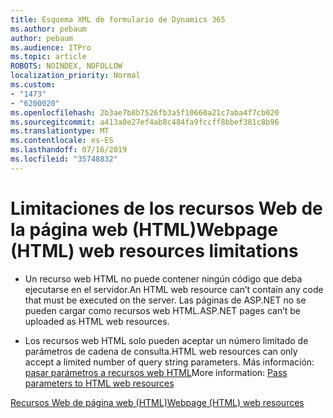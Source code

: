 ```yaml
---
title: Esquema XML de formulario de Dynamics 365
ms.author: pebaum
author: pebaum
ms.audience: ITPro
ms.topic: article
ROBOTS: NOINDEX, NOFOLLOW
localization_priority: Normal
ms.custom:
- "1473"
- "6200020"
ms.openlocfilehash: 2b3ae7b8b7526fb3a5f10660a21c7aba4f7cb020
ms.sourcegitcommit: a413a0e27ef4ab8c484fa9fccff8bbef381c8b96
ms.translationtype: MT
ms.contentlocale: es-ES
ms.lasthandoff: 07/16/2019
ms.locfileid: "35748832"
---
```

# <a name="webpage-html-web-resources-limitations"></a><span data-ttu-id="f41fa-102">Limitaciones de los recursos Web de la página web (HTML)</span><span class="sxs-lookup"><span data-stu-id="f41fa-102">Webpage (HTML) web resources limitations</span></span>

* <span data-ttu-id="f41fa-103">Un recurso web HTML no puede contener ningún código que deba ejecutarse en el servidor.</span><span class="sxs-lookup"><span data-stu-id="f41fa-103">An HTML web resource can’t contain any code that must be executed on the server.</span></span> <span data-ttu-id="f41fa-104">Las páginas de ASP.NET no se pueden cargar como recursos web HTML.</span><span class="sxs-lookup"><span data-stu-id="f41fa-104">ASP.NET pages can’t be uploaded as HTML web resources.</span></span>

* <span data-ttu-id="f41fa-105">Los recursos web HTML solo pueden aceptar un número limitado de parámetros de cadena de consulta.</span><span class="sxs-lookup"><span data-stu-id="f41fa-105">HTML web resources can only accept a limited number of query string parameters.</span></span> <span data-ttu-id="f41fa-106">Más información: [pasar parámetros a recursos web HTML](https://docs.microsoft.com/en-us/dynamics365/customer-engagement/developer/webpage-html-web-resources#BKMK_PassingParametersToWebResources)</span><span class="sxs-lookup"><span data-stu-id="f41fa-106">More information: [Pass parameters to HTML web resources](https://docs.microsoft.com/en-us/dynamics365/customer-engagement/developer/webpage-html-web-resources#BKMK_PassingParametersToWebResources)</span></span>

[<span data-ttu-id="f41fa-107">Recursos Web de página web (HTML)</span><span class="sxs-lookup"><span data-stu-id="f41fa-107">Webpage (HTML) web resources</span></span>](https://docs.microsoft.com/dynamics365/customer-engagement/developer/webpage-html-web-resources)
